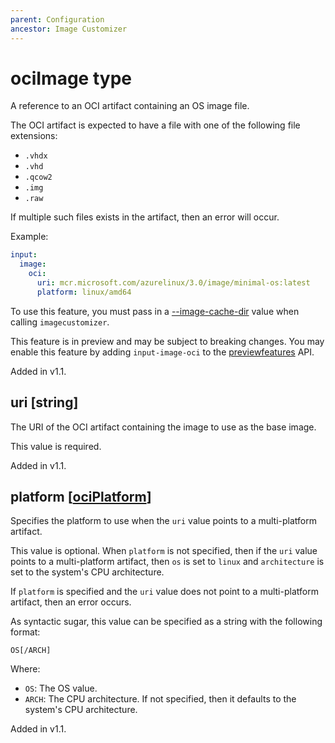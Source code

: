 ```yaml
---
parent: Configuration
ancestor: Image Customizer
---
```


# ociImage type

A reference to an OCI artifact containing an OS image file.

The OCI artifact is expected to have a file with one of the following file extensions:

- `.vhdx`
- `.vhd`
- `.qcow2`
- `.img`
- `.raw`

If multiple such files exists in the artifact, then an error will occur.

Example:

```yaml
input:
  image:
    oci:
      uri: mcr.microsoft.com/azurelinux/3.0/image/minimal-os:latest
      platform: linux/amd64
```

To use this feature, you must pass in a
[--image-cache-dir](../cli/cli.md#--image-cache-dir) value when calling
`imagecustomizer`.

This feature is in preview and may be subject to breaking changes.
You may enable this feature by adding `input-image-oci` to the
[previewfeatures](../configuration/config.md#previewfeatures-string) API.

Added in v1.1.

## uri [string]

The URI of the OCI artifact containing the image to use as the base image.

This value is required.

Added in v1.1.

## platform [[ociPlatform](ociplatform.md)]

Specifies the platform to use when the `uri` value points to a multi-platform artifact.

This value is optional. When `platform` is not specified, then if the `uri` value points
to a multi-platform artifact, then `os` is set to `linux` and `architecture` is set to
the system's CPU architecture.

If `platform` is specified and the `uri` value does not point to a multi-platform
artifact, then an error occurs.

As syntactic sugar, this value can be specified as a string with the following format:

  `OS[/ARCH]`

Where:

- `OS`: The OS value.
- `ARCH`: The CPU architecture. If not specified, then it defaults to the system's
  CPU architecture.

Added in v1.1.
